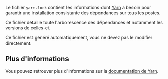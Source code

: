 Le fichier `yarn.lock` contient les informations dont [Yarn](https://classic.yarnpkg.com/en/) a besoin pour garantir une installation consistante des dépendances sur tous les postes.

Ce fichier détaille toute l'arborescence des dépendances et notamment les versions de celles-ci.

<doc-alert type="error">
Ce fichier est généré automatiquement, vous ne devez pas le modifier directement.
</doc-alert>

## Plus d'informations

Vous pouvez retrouver plus d'informations sur la [documentation de Yarn](https://classic.yarnpkg.com/en/docs/yarn-lock/).
